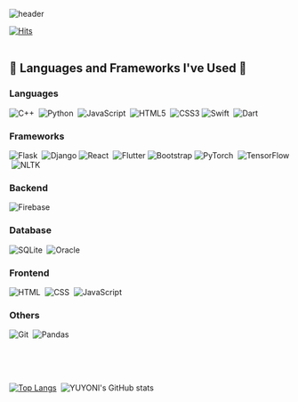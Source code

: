 ![header](https://capsule-render.vercel.app/api?type=waving&color=0:B2BED9,90:B7D4CD&height=200&&section=footer&text=Welcome%20to%20My%20Code%20Space!&fontSize=55&fontColor=FFFFFF&borderRadius=30&animation=twinkling&fontAlignY=65)

[![Hits](https://hits.seeyoufarm.com/api/count/incr/badge.svg?url=https%3A%2F%2Fgithub.com%2Fyuyoni)](https://hits.seeyoufarm.com) 
<br/><br/>
## 🔨 Languages and Frameworks I've Used 🔨

### **Languages**
![C++](https://img.shields.io/badge/C++-00599C?style=for-the-badge&logo=cplusplus&logoColor=white) &nbsp;![Python](https://img.shields.io/badge/Python-3776AB?style=for-the-badge&logo=python&logoColor=white) &nbsp;![JavaScript](https://img.shields.io/badge/JavaScript-F7DF1E?style=for-the-badge&logo=javascript&logoColor=black) &nbsp;![HTML5](https://img.shields.io/badge/HTML5-E34F26?style=for-the-badge&logo=html5&logoColor=white) &nbsp;![CSS3](https://img.shields.io/badge/CSS3-1572B6?style=for-the-badge&logo=css3&logoColor=white)
![Swift](https://img.shields.io/badge/Swift-FA7343?style=for-the-badge&logo=swift&logoColor=white) &nbsp;![Dart](https://img.shields.io/badge/Dart-0175C2?style=for-the-badge&logo=dart&logoColor=white)

### **Frameworks**
![Flask](https://img.shields.io/badge/Flask-000000?style=for-the-badge&logo=flask&logoColor=white) &nbsp;![Django](https://img.shields.io/badge/Django-092E20?style=for-the-badge&logo=django&logoColor=white)
![React](https://img.shields.io/badge/React-61DAFB?style=for-the-badge&logo=react&logoColor=white) &nbsp;![Flutter](https://img.shields.io/badge/Flutter-02569B?style=for-the-badge&logo=flutter&logoColor=white)
![Bootstrap](https://img.shields.io/badge/Bootstrap-7952B3?style=for-the-badge&logo=bootstrap&logoColor=white)
![PyTorch](https://img.shields.io/badge/PyTorch-EE4C2C?style=for-the-badge&logo=pytorch&logoColor=white) &nbsp;![TensorFlow](https://img.shields.io/badge/TensorFlow-FF6F00?style=for-the-badge&logo=tensorflow&logoColor=white) &nbsp;![NLTK](https://img.shields.io/badge/NLTK-01B168?style=for-the-badge&logo=nltk&logoColor=white)

### **Backend**
![Firebase](https://img.shields.io/badge/Firebase-FFCA28?style=for-the-badge&logo=firebase&logoColor=white) &nbsp;

### **Database**
![SQLite](https://img.shields.io/badge/SQLite-003B57?style=for-the-badge&logo=sqlite&logoColor=white) &nbsp;![Oracle](https://img.shields.io/badge/Oracle-F80000?style=for-the-badge&logo=oracle&logoColor=white)

### **Frontend**
![HTML](https://img.shields.io/badge/HTML5-E34F26?style=for-the-badge&logo=html5&logoColor=white) &nbsp;![CSS](https://img.shields.io/badge/CSS3-1572B6?style=for-the-badge&logo=css3&logoColor=white) &nbsp;![JavaScript](https://img.shields.io/badge/JavaScript-F7DF1E?style=for-the-badge&logo=javascript&logoColor=black)

### **Others**
![Git](https://img.shields.io/badge/Git-F05032?style=for-the-badge&logo=git&logoColor=white) &nbsp;![Pandas](https://img.shields.io/badge/Pandas-150458?style=for-the-badge&logo=pandas&logoColor=white) &nbsp;

<br/><br/><br/>

[![Top Langs](https://github-readme-stats.vercel.app/api/top-langs/?username=yuyoni&layout=donut&langs_count=8&theme=vue-dark&bg_color=FFFFFF&title_color=445878&text_color=000000)](https://github.com/anuraghazra/github-readme-stats) &nbsp;![YUYONI's GitHub stats](https://github-readme-stats.vercel.app/api?username=yuyoni&show_icons=true&theme=vue&rank_icon=github&icon_color=445878&bg_color=FFFFFF&title_color=445878&text_color=000000)
